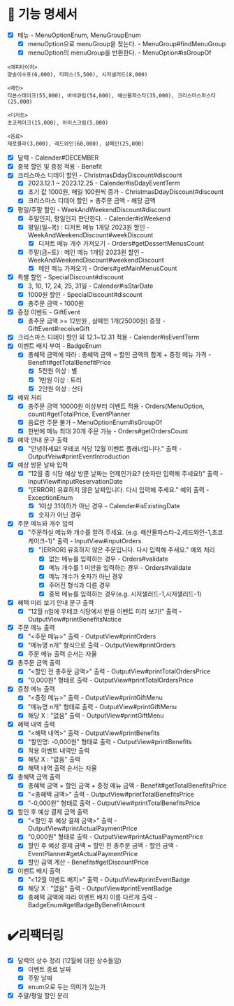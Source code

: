 # 🚀 기능 명세서

- [x] 메뉴 - MenuOptionEnum, MenuGroupEnum
  - [x] menuOption으로 menuGroup을 찾는다. - MenuGroup#findMenuGroup
  - [x] menuOption의 menuGroup을 반환한다. - MenuOption#isGroupOf
```
<애피타이저>
양송이수프(6,000), 타파스(5,500), 시저샐러드(8,000)

<메인>
티본스테이크(55,000), 바비큐립(54,000), 해산물파스타(35,000), 크리스마스파스타(25,000)

<디저트>
초코케이크(15,000), 아이스크림(5,000)

<음료>
제로콜라(3,000), 레드와인(60,000), 샴페인(25,000)
```
- [x] 달력 - Calender#DECEMBER
- [x] 중복 할인 및 증정 적용 - Benefit
- [x] 크리스마스 디데이 할인 - ChristmasDdayDiscount#discount
  - [x] 2023.12.1 ~ 2023.12.25 - Calender#isDdayEventTerm
  - [x] 초기 값 1000원, 매일 100원씩 증가 - ChristmasDdayDiscount#discount
  - [x] 크리스마스 디데이 할인 = 총주문 금액 - 해당 금액
- [x] 평일/주말 할인 - WeekAndWeekendDiscount#discount
  - [x] 주말인지, 평일인지 판단한다. - Calender#isWeekend
  - [x] 평일(일~목) : 디저트 메뉴 1개당 2023원 할인 - WeekAndWeekendDiscount#weekDiscount
    - [x] 디저트 메뉴 개수 가져오기 - Orders#getDessertMenusCount
  - [x] 주말(금~토) : 메인 메뉴 1개당 2023원 할인 - WeekAndWeekendDiscount#weekendDiscount
    - [x] 메인 메뉴 가져오기 - Orders#getMainMenusCount
- [x] 특별 할인 - SpecialDiscount#discount
  - [x] 3, 10, 17, 24, 25, 31일 - Calender#isStarDate
  - [x] 1000원 할인 - SpecialDiscount#discount
  - [x] 총주문 금액 - 1000원
- [x] 증정 이벤트 - GiftEvent
  - [x] 총주문 금액 >= 12만원 , 샴페인 1개(25000원) 증정 - GiftEvent#receiveGift
- [x] 크리스마스 디데이 할인 외 12.1~12.31 적용 - Calender#isEventTerm
- [x] 이벤트 배지 부여 - BadgeEnum
  - [x] 총혜택 금액에 따라 : 총혜택 금액 = 할인 금액의 합계 + 증정 메뉴 가격 - Benefit#getTotalBenefitPrice
    - [x] 5천원 이상 : 별
    - [x] 1만원 이상 : 트리
    - [x] 2만원 이상 : 산타
- [x] 예외 처리
  - [x] 총주문 금액 10000원 이상부터 이벤트 적용 - Orders(MenuOption, count)#getTotalPrice, EventPlanner
  - [x] 음료만 주문 불가 - MenuOptionEnum#isGroupOf
  - [x] 한번에 메뉴 최대 20개 주문 가능 - Orders#getOrdersCount
- [x] 예약 안내 문구 출력
  - [x] "안녕하세요! 우테코 식당 12월 이벤트 플래너입니다." 출력 - OutputVeiw#printEventIntroduction
- [x] 예상 방문 날짜 입력
  - [x] "12월 중 식당 예상 방문 날짜는 언제인가요? (숫자만 입력해 주세요!)" 출력  - InputView#inputReservationDate
  - [x] "[ERROR] 유효하지 않은 날짜입니다. 다시 입력해 주세요." 예외 출력 - ExceptionEnum
    - [x] 1이상 31이하가 아닌 경우 - Calender#isExistingDate
    - [x] 숫자가 아닌 경우 
- [x] 주문 메뉴와 개수 입력
    - [x] "주문하실 메뉴와 개수를 알려 주세요. (e.g. 해산물파스타-2,레드와인-1,초코케이크-1)" 출력 - InputView#inputOrders
      - [x] "[ERROR] 유효하지 않은 주문입니다. 다시 입력해 주세요." 예외 처리
        - [x] 없는 메뉴를 입력하는 경우 - Orders#validate
        - [x] 메뉴 개수를 1 미만을 입력하는 경우 - Orders#validate
        - [x] 메뉴 개수가 숫자가 아닌 경우
        - [x] 주어진 형식과 다른 경우
        - [x] 중복 메뉴를 입력하는 경우(e.g. 시저샐러드-1,시저샐러드-1) 
- [x] 혜택 미리 보기 안내 문구 출력
    - [x] "12월 n일에 우테코 식당에서 받을 이벤트 미리 보기!" 출력 - OutputView#printBenefitsNotice
- [x] 주문 메뉴 출력
  - [x] "<주문 메뉴>" 출력 - OutputView#printOrders
  - [x] "메뉴명 n개" 형식으로 출력 - OutputView#printOrders
  - [x] 주문 메뉴 출력 순서는 자율
- [x] 총주문 금액 출력
  - [x] "<할인 전 총주문 금액>" 출력 - OutputView#printTotalOrdersPrice
  - [x] "0,000원" 형태로 출력 - OutputView#printTotalOrdersPrice
- [x] 증정 메뉴 출력
  - [x] "<증정 메뉴>" 출력 - OutputView#printGiftMenu
  - [x] "메뉴명 n개" 형태로 출력 - OutputView#printGiftMenu
  - [x] 해당 X : "없음" 출력 - OutputView#printGiftMenu
- [x] 혜택 내역 출력
  - [x] "<혜택 내역>" 출력 - OutputView#printBenefits
  - [x] "할인명: -0,000원" 형태로 출력 - OutputView#printBenefits
  - [x] 적용 이벤트 내역만 출력 
  - [x] 해당 X : "없음" 출력
  - [x] 해택 내역 출력 순서는 자율
- [x] 총혜택 금액 출력
  - [x] 총혜택 금액 = 할인 금액 + 증정 메뉴 금액 - Benefit#getTotalBenefitsPrice
  - [x] "<총혜택 금액>" 출력 - OutputView#printTotalBenefitsPrice
  - [x] "-0,000원" 형태로 출력 - OutputView#printTotalBenefitsPrice
- [x] 할인 후 예상 결제 금액 출력
  - [x] "<할인 후 예상 결제 금액>" 출력 - OutputView#printActualPaymentPrice
  - [x] "0,000원" 형태로 출력 - OutputView#printActualPaymentPrice
  - [x] 할인 후 예상 결제 금액 = 할인 전 총주문 금액 - 할인 금액 - EventPlanner#getActualPaymentPrice
  - [x] 할인 금액 계산 - Benefits#getDiscountPrice
- [x] 이벤트 배지 출력
  - [x] "<12월 이벤트 배지>" 출력 - OutputView#printEventBadge
  - [x] 해당 X : "없음" 출력 - OutputView#printEventBadge
  - [x] 총혜택 금액에 따라 이벤트 배지 이름 다르게 출력 - BadgeEnum#getBadgeByBenefitAmount

# ✔️리팩터링
- [x] 달력의 상수 정리 (12월에 대한 상수들임)
  - [x] 이벤트 종료 날짜
  - [x] 주말 날짜
  - [x] enum으로 두는 의미가 있는가
- [x] 주말/평일 할인 분리